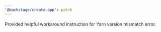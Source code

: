 ```yaml
---
'@backstage/create-app': patch
---
```


Provided helpful workaround instruction for Yarn version mismatch error.
